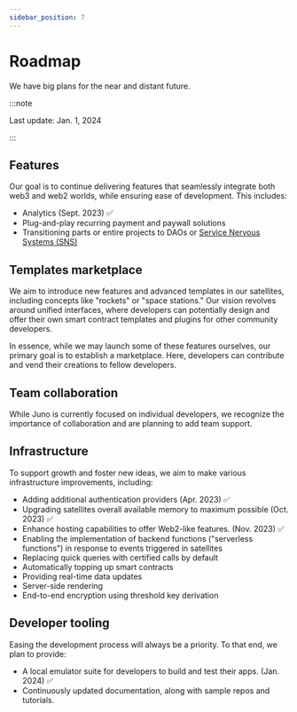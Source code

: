 ```yaml
---
sidebar_position: 7
---
```


# Roadmap

We have big plans for the near and distant future.

:::note

Last update: Jan. 1, 2024

:::

## Features

Our goal is to continue delivering features that seamlessly integrate both web3 and web2 worlds, while ensuring ease of development. This includes:

- Analytics (Sept. 2023) ✅
- Plug-and-play recurring payment and paywall solutions
- Transitioning parts or entire projects to DAOs or [Service Nervous Systems (SNS)](https://internetcomputer.org/docs/current/developer-docs/integrations/sns/)

## Templates marketplace

We aim to introduce new features and advanced templates in our satellites, including concepts like "rockets" or "space stations." Our vision revolves around unified interfaces, where developers can potentially design and offer their own smart contract templates and plugins for other community developers.

In essence, while we may launch some of these features ourselves, our primary goal is to establish a marketplace. Here, developers can contribute and vend their creations to fellow developers.

## Team collaboration

While Juno is currently focused on individual developers, we recognize the importance of collaboration and are planning to add team support.

## Infrastructure

To support growth and foster new ideas, we aim to make various infrastructure improvements, including:

- Adding additional authentication providers (Apr. 2023) ✅
- Upgrading satellites overall available memory to maximum possible (Oct. 2023) ✅
- Enhance hosting capabilities to offer Web2-like features. (Nov. 2023) ✅
- Enabling the implementation of backend functions ("serverless functions") in response to events triggered in satellites
- Replacing quick queries with certified calls by default
- Automatically topping up smart contracts
- Providing real-time data updates
- Server-side rendering
- End-to-end encryption using threshold key derivation

## Developer tooling

Easing the development process will always be a priority. To that end, we plan to provide:

- A local emulator suite for developers to build and test their apps. (Jan. 2024) ✅
- Continuously updated documentation, along with sample repos and tutorials.
